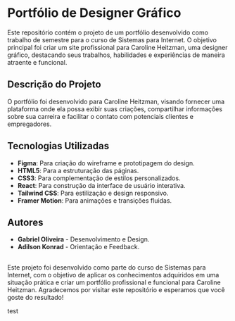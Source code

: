 # Portfólio de Designer Gráfico

Este repositório contém o projeto de um portfólio desenvolvido como trabalho de semestre para o curso de Sistemas para Internet. O objetivo principal foi criar um site profissional para Caroline Heitzman, uma designer gráfico, destacando seus trabalhos, habilidades e experiências de maneira atraente e funcional.

## Descrição do Projeto

O portfólio foi desenvolvido para Caroline Heitzman, visando fornecer uma plataforma onde ela possa exibir suas criações, compartilhar informações sobre sua carreira e facilitar o contato com potenciais clientes e empregadores.

## Tecnologias Utilizadas

- **Figma**: Para criação do wireframe e prototipagem do design.
- **HTML5**: Para a estruturação das páginas.
- **CSS3**: Para complementação de estilos personalizados.
- **React**: Para construção da interface de usuário interativa.
- **Tailwind CSS**: Para estilização e design responsivo.
- **Framer Motion**: Para animações e transições fluidas.

## Autores

- **Gabriel Oliveira** - Desenvolvimento e Design.
- **Adilson Konrad** - Orientação e Feedback.

##

Este projeto foi desenvolvido como parte do curso de Sistemas para Internet, com o objetivo de aplicar os conhecimentos adquiridos em uma situação prática e criar um portfólio profissional e funcional para Caroline Heitzman. Agradecemos por visitar este repositório e esperamos que você goste do resultado!

test
##
